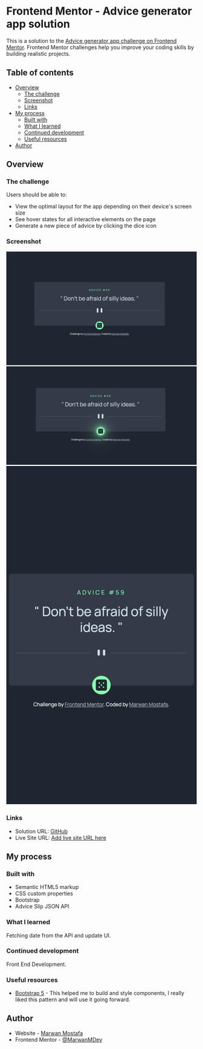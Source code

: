 # Frontend Mentor - Advice generator app solution

This is a solution to the [Advice generator app challenge on Frontend Mentor](https://www.frontendmentor.io/challenges/advice-generator-app-QdUG-13db). Frontend Mentor challenges help you improve your coding skills by building realistic projects.

## Table of contents

- [Overview](#overview)
  - [The challenge](#the-challenge)
  - [Screenshot](#screenshot)
  - [Links](#links)
- [My process](#my-process)
  - [Built with](#built-with)
  - [What I learned](#what-i-learned)
  - [Continued development](#continued-development)
  - [Useful resources](#useful-resources)
- [Author](#author)

## Overview

### The challenge

Users should be able to:

- View the optimal layout for the app depending on their device's screen size
- See hover states for all interactive elements on the page
- Generate a new piece of advice by clicking the dice icon

### Screenshot

![Desktop](./desktop-screenshot.png)
![Active State](./active-state-screenshot.png)
![Mobile](./mobile-screenshot.png)

### Links

- Solution URL: [GitHub](https://github.com/MarwanMDev/advice-generator-app)
- Live Site URL: [Add live site URL here](https://your-live-site-url.com)

## My process

### Built with

- Semantic HTML5 markup
- CSS custom properties
- Bootstrap
- Advice Slip JSON API

### What I learned

Fetching date from the API and update UI.

### Continued development

Front End Development.

### Useful resources

- [Bootstrap 5](https://getbootstrap.com/docs/5.2/getting-started/introduction/) - This helped me to build and style components, I really liked this pattern and will use it going forward.

## Author

- Website - [Marwan Mostafa](https://github.com/MarwanMDev)
- Frontend Mentor - [@MarwanMDev](https://www.frontendmentor.io/profile/MarwanMDev)
